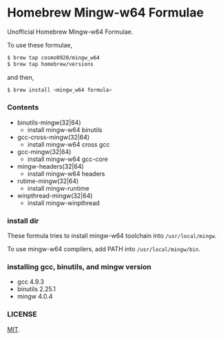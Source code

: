 Homebrew Mingw-w64 Formulae
===

Unofficial Homebrew Mingw-w64 Formulae.

To use these formulae,

```bash
$ brew tap cosmo0920/mingw_w64
$ brew tap homebrew/versions
```

and then,

```bash
$ brew install <mingw_w64 formula>
```
### Contents

* binutils-mingw(32|64)
    - install mingw-w64 binutils
* gcc-cross-mingw(32|64)
    - install mingw-w64 cross gcc
* gcc-mingw(32|64)
    - install mingw-w64 gcc-core
* mingw-headers(32|64)
    - install mingw-w64 headers
* rutime-mingw(32|64)
    - install mingw-runtime
* winpthread-mingw(32|64)
    - install mingw-winpthread

### install dir

These formula tries to install mingw-w64 toolchain into `/usr/local/mingw`.

To use mingw-w64 compilers, add PATH into `/usr/local/mingw/bin`.

### installing gcc, binutils, and mingw version

* gcc 4.9.3
* binutils 2.25.1
* mingw 4.0.4

### LICENSE

[MIT](LICENSE.txt).
